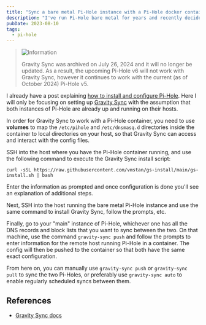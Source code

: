 ```yaml
---
title: "Sync a bare metal Pi-Hole instance with a Pi-Hole docker container on another host"
description: "I've run Pi-Hole bare metal for years and recently decided to run a secondary instance of Pi-Hole on another machine as a Docker container. Gravity Sync keeps them updated with all the same DNS records, block lists, etc. Here's how I set it up."
pubDate: 2023-08-10
tags:
  - pi-hole
---
```


> <img src="/assets/info.svg" class="info" loading="lazy" decoding="async" alt="Information">
>
> Gravity Sync was archived on July 26, 2024 and it will no longer be updated. As a result, the upcoming Pi-Hole v6 will not work with Gravity Sync, however it continues to work with the current (as of October 2024) Pi-Hole v5.
> 
> 

I already have a post explaining <a href="set-up-pihole-on-linux" target="_blank">how to install and configure Pi-Hole</a>. Here I will only be focusing on setting up <a href="https://github.com/vmstan/gravity-sync" target="_blank">Gravity Sync</a> with the assumption that both instances of Pi-Hole are already up and running on their hosts.

In order for Gravity Sync to work with a Pi-Hole container, you need to use **volumes** to map the `/etc/pihole` and `/etc/dnsmasq.d` directories inside the container to local directories on your host, so that Gravity Sync can access and interact with the config files.

SSH into the host where you have the Pi-Hole container running, and use the following command to execute the Gravity Sync install script:

```
curl -sSL https://raw.githubusercontent.com/vmstan/gs-install/main/gs-install.sh | bash
```

Enter the information as prompted and once configuration is done you'll see an explanation of additional steps.

Next, SSH into the host running the bare metal Pi-Hole instance and use the same command to install Gravity Sync, follow the prompts, etc.

Finally, go to your "main" instance of Pi-Hole, whichever one has all the DNS records and block lists that you want to sync between the two. On that machine, use the command `gravity-sync push` and follow the prompts to enter information for the remote host running Pi-Hole in a container. The config will then be pushed to the container so that both have the same exact configuration.

From here on, you can manually use `gravity-sync push` or `gravity-sync pull` to sync the two Pi-Holes, or preferably use `gravity-sync auto` to enable regularly scheduled syncs between them.

## References

- <a href="https://github.com/vmstan/gravity-sync/wiki/Installing" target="_blank">Gravity Sync docs</a>